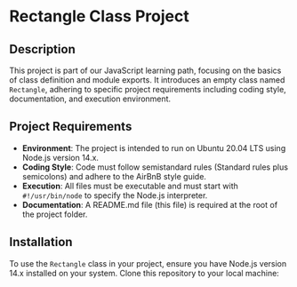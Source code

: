 # Rectangle Class Project

## Description

This project is part of our JavaScript learning path, focusing on the basics of class definition and module exports. It introduces an empty class named `Rectangle`, adhering to specific project requirements including coding style, documentation, and execution environment.

## Project Requirements

- **Environment**: The project is intended to run on Ubuntu 20.04 LTS using Node.js version 14.x.
- **Coding Style**: Code must follow semistandard rules (Standard rules plus semicolons) and adhere to the AirBnB style guide.
- **Execution**: All files must be executable and must start with `#!/usr/bin/node` to specify the Node.js interpreter.
- **Documentation**: A README.md file (this file) is required at the root of the project folder.

## Installation

To use the `Rectangle` class in your project, ensure you have Node.js version 14.x installed on your system. Clone this repository to your local machine:



